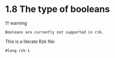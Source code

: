 # 1.8 The type of booleans

!!! warning

    Booleans are currently not supported in rzk.

This is a literate Rzk file:

```rzk
#lang rzk-1
```
